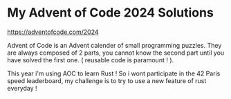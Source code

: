 # My Advent of Code 2024 Solutions

https://adventofcode.com/2024

Advent of Code is an Advent calender of small programming puzzles.
They are always composed of 2 parts, you cannot know the second part until you have solved the first one. ( reusable code is paramount ! ).

This year i'm using AOC to learn Rust ! So i wont participate in the 42 Paris speed leaderboard, my challenge is to try to use a new feature of rust everyday !
